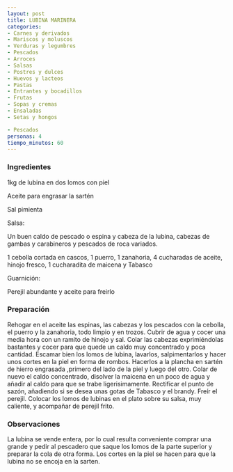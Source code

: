 ```yaml
---
layout: post
title: LUBINA MARINERA
categories:
- Carnes y derivados
- Mariscos y moluscos
- Verduras y legumbres
- Pescados
- Arroces
- Salsas
- Postres y dulces
- Huevos y lacteos
- Pastas
- Entrantes y bocadillos
- Frutas
- Sopas y cremas
- Ensaladas
- Setas y hongos

- Pescados
personas: 4 
tiempo_minutos: 60 
---
```

<h3>Ingredientes</h3>
1kg de lubina en dos lomos con piel

Aceite para engrasar la sartén

Sal pimienta

Salsa:

Un buen caldo de pescado o espina y cabeza de la lubina, cabezas de gambas y carabineros y pescados de roca variados.

1 cebolla cortada en cascos, 1 puerro, 1 zanahoria, 4 cucharadas de aceite, hinojo fresco, 1 cucharadita de maicena y Tabasco

Guarnición:

Perejil abundante y aceite para freirlo

<h3>Preparación</h3>
Rehogar en el aceite las espinas, las cabezas y los pescados con la cebolla, el puerro y la zanahoria, todo limpio y en trozos. Cubrir de agua y cocer una media hora con un ramito de hinojo y sal. Colar las cabezas exprimiéndolas bastantes y cocer para que quede un caldo muy concentrado y poca cantidad. Escamar bien los lomos de lubina, lavarlos, salpimentarlos y hacer unos cortes en la piel en forma de rombos. Hacerlos a la plancha en sartén de hierro engrasada ,primero del lado de la piel y luego del otro. Colar de nuevo el caldo concentrado, disolver la maicena en un poco de agua y añadir al caldo para que se trabe ligerisimamente. Rectificar el punto de sazón, añadiendo si se desea unas gotas de Tabasco y el brandy. Freír el perejil. Colocar los lomos de lubinas en el plato sobre su salsa, muy caliente, y acompañar de perejil frito.

<h3>Observaciones</h3>
La lubina se vende entera, por lo cual resulta conveniente comprar una grande y pedir al pescadero que saque los lomos de la parte superior y preparar la cola de otra forma. Los cortes en la piel se hacen para que la lubina no se encoja en la sarten.

